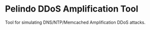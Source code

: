 # Pelindo DDoS Amplification Tool
Tool for simulating DNS/NTP/Memcached Amplification DDoS attacks.
